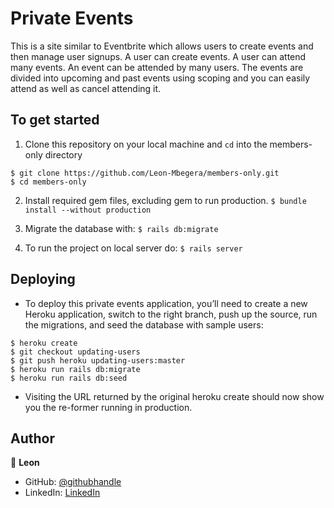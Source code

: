 # Private Events

This is a site similar to  Eventbrite which allows users to create events and then manage user signups. A user can create events. A user can attend many events. An event can be attended by many users. The events are divided into upcoming and past events using scoping and you can easily attend as well as cancel attending it.

## To get started

1. Clone this repository on your local machine and `cd` into the members-only directory
```
$ git clone https://github.com/Leon-Mbegera/members-only.git
$ cd members-only
```
2. Install required gem files, excluding gem to run production. 
`$ bundle install --without production`

3. Migrate the database with:
`$ rails db:migrate`

4. To run the project on local server do: 
`$ rails server`

## Deploying
- To deploy this private events application, you’ll need to create a new Heroku application, switch to the right branch, push up the source, run the migrations, and seed the database with sample users:

```
$ heroku create
$ git checkout updating-users
$ git push heroku updating-users:master
$ heroku run rails db:migrate
$ heroku run rails db:seed
```

- Visiting the URL returned by the original heroku create should now show you the re-former running in production.

## Author

👤 **Leon**

- GitHub: [@githubhandle](https://github.com/Leon-Mbegera)
- LinkedIn: [LinkedIn](https://www.linkedin.com/in/leon-mbegera)